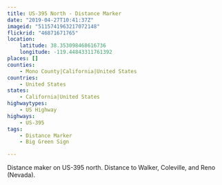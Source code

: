```yaml
---
title: US-395 North - Distance Marker
date: "2019-04-27T10:41:37Z"
imageid: "5115741963217072148"
flickrid: "46871671765"
location:
    latitude: 38.353098468616736
    longitude: -119.44843311761392
places: []
counties:
    - Mono County|California|United States
countries:
    - United States
states:
    - California|United States
highwaytypes:
    - US Highway
highways:
    - US-395
tags:
    - Distance Marker
    - Big Green Sign

---
```

Distance maker on US-395 north.  Distance to Walker, Coleville, and Reno (Nevada).